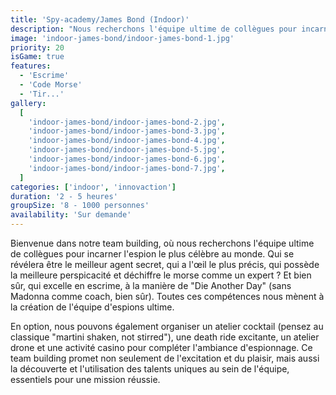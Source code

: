 ```yaml
---
title: 'Spy-academy/James Bond (Indoor)'
description: "Nous recherchons l'équipe ultime de collègues pour incarner l'espion le plus célèbre au monde."
image: 'indoor-james-bond/indoor-james-bond-1.jpg'
priority: 20
isGame: true
features:
  - 'Escrime'
  - 'Code Morse'
  - 'Tir...'
gallery:
  [
    'indoor-james-bond/indoor-james-bond-2.jpg',
    'indoor-james-bond/indoor-james-bond-3.jpg',
    'indoor-james-bond/indoor-james-bond-4.jpg',
    'indoor-james-bond/indoor-james-bond-5.jpg',
    'indoor-james-bond/indoor-james-bond-6.jpg',
    'indoor-james-bond/indoor-james-bond-7.jpg',
  ]
categories: ['indoor', 'innovaction']
duration: '2 - 5 heures'
groupSize: '8 - 1000 personnes'
availability: 'Sur demande'
---
```


Bienvenue dans notre team building, où nous recherchons l'équipe ultime de collègues pour incarner l'espion le plus célèbre au monde. Qui se révélera être le meilleur agent secret, qui a l'œil le plus précis, qui possède la meilleure perspicacité et déchiffre le morse comme un expert ? Et bien sûr, qui excelle en escrime, à la manière de "Die Another Day" (sans Madonna comme coach, bien sûr). Toutes ces compétences nous mènent à la création de l'équipe d'espions ultime.

En option, nous pouvons également organiser un atelier cocktail (pensez au classique "martini shaken, not stirred"), une death ride excitante, un atelier drone et une activité casino pour compléter l'ambiance d'espionnage. Ce team building promet non seulement de l'excitation et du plaisir, mais aussi la découverte et l'utilisation des talents uniques au sein de l'équipe, essentiels pour une mission réussie.
